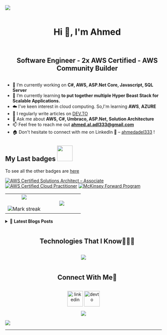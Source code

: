 <!--horizontal divider(gradiant)-->
<img src="https://user-images.githubusercontent.com/73097560/115834477-dbab4500-a447-11eb-908a-139a6edaec5c.gif">

<!--h1 without bottom border-->
<div id="user-content-toc">
  <ul align="center">
    <summary><h1 style="display: inline-block">Hi 👋, I'm Ahmed</h1></summary>
  </ul>
</div>


<!--- snake
<div align="center">
  <img  src="https://github.com/1999AZZAR/1999AZZAR/blob/readme/resources/img/grid-snake.svg"
       alt="snake" /></a>
</div>
snake -->

<!--h2 without bottom border-->
<div id="user-content-toc">
  <ul align="center">
    <summary><h2 style="display: inline-block">Software Engineer - 2x AWS Certified - AWS Community Builder</h2></summary>
  </ul>
</div>


<!--Intro start-->
- 🔭 I’m currently working on **C#, AWS, ASP.Net Core, Javascript, SQL Server**
- 🌱 I’m currently learning **to put together multiple Hyper Beast Stack for Scalable Applications.**
- ☁️ I've keen interest in cloud computing. So,I'm learning **AWS**, **AZURE**
- 📝 I regularly write articles on [DEV.TO](https://dev.to/ahmedadel)
- 💬 Ask me about **AWS, C#, Umbraco, ASP.Net, Solution Architecture**
- 📫 Feel free to reach me out **ahmed.al.adl333@gmail.com**
- 🏠 Don't hesitate to connect with me on LinkedIn **👋** –  [ahmedadel333](https://www.linkedin.com/in/ahmedadel333/) !
<!--Intro end-->

<h2> My Last badges <img src = "https://media.giphy.com/media/3orifgYbnsq43eFsdO/giphy.gif" width="50"> </h2>

To see all the other badges are [here](https://www.credly.com/users/ahmedadel3/badges)

<!--START_SECTION:badges-->
[![AWS Certified Solutions Architect – Associate](https://images.credly.com/size/110x110/images/0e284c3f-5164-4b21-8660-0d84737941bc/image.png)](https://images.credly.com/size/110x110/images/0e284c3f-5164-4b21-8660-0d84737941bc/image.png "AWS Certified Solutions Architect – Associate")
[![AWS Certified Cloud Practitioner](https://images.credly.com/size/110x110/images/00634f82-b07f-4bbd-a6bb-53de397fc3a6/image.png)](https://images.credly.com/size/110x110/images/00634f82-b07f-4bbd-a6bb-53de397fc3a6/image.png "AWS Certified Cloud Practitioner")
[![McKinsey Forward Program](https://images.credly.com/size/110x110/images/47a284dc-266a-4e74-bb5e-f41df1d6edcb/image.png)](https://images.credly.com/size/110x110/images/47a284dc-266a-4e74-bb5e-f41df1d6edcb/image.png "McKinsey Forward Program")
<!--END_SECTION:badges-->


<!--- stats & Trophy (start) -->
<p align="center">
  <!--- stats (start) -->
<table align="center">
<tr border="none">
<td width="50%" align="center">
  
  <img  align="center"  src="https://github-readme-stats.vercel.app/api?username=ahmed-adel3&theme=dark&show_icons=true&count_private=true" />
  <br></br>
  <img  title="🔥 Get streak stats for your profile at git.io/streak-stats" alt="Mark streak" src="https://github-readme-streak-stats.herokuapp.com/?user=ahmed-adel3&theme=dark&hide_border=false" /> 
</td>

<td width="50%" align="center">

  <img  align="center"  src="https://github-readme-stats.anuraghazra1.vercel.app/api/top-langs/?username=ahmed-adel3&theme=dark&hide_border=false&no-bg=true&no-frame=true&langs_count=10"/>
  
  </td>
</tr>
</table>

<details>
    <summary>&#128240 <b>Latest Blogs Posts</b></summary><br/>

<!-- BLOG-POST-LIST:START -->
- [Low Level Design - Logging Framework](https://dev.to/ahmedadel/low-level-design-logging-framework-n12)
- [Mountpoint for Amazon S3 is now generally available and ready for production workloads 🚀](https://dev.to/aws-builders/mountpoint-for-amazon-s3-is-now-generally-available-and-ready-for-production-workloads-1kdl)
- [AWS Multi-Region Fundamentals - WhitePaper Summary](https://dev.to/aws-builders/aws-multi-region-fundamentals-whitepaper-summary-nbg)
- [A quick overview about AWS Application Composer](https://dev.to/aws-builders/a-quick-overview-about-aws-application-composer-30h1)
- [Create your logging server for 4$ monthly !](https://dev.to/aws-builders/create-your-logging-server-for-4-monthly--fhj)
- [Create your own Image CDN using AWS CloudFormation and AWS Lamda](https://dev.to/aws-builders/create-your-own-image-cdn-using-aws-cloudformation-and-aws-lamda-2mj5)
<!-- BLOG-POST-LIST:END -->

</details>
<!--- stats (end) -->

<!--- trophy (start)
<div align=center>
  <a href="https://github.com/ryo-ma/github-profile-trophy" title="Go to Source">
      <img align="center" width=84% src="https://github-profile-trophy.vercel.app/?username=ahmed-adel3&theme=radical&row=1&column=7&margin-h=15&margin-w=5&no-bg=true" alt="TROPHY" />
    </a>
</div>
trophy (start) -->


</p>        
<!--- stats (end) -->


<!--h1 without bottom border-->
<div id="user-content-toc">
  <ul align="center">
    <summary><h2 style="display: inline-block">Technologies That I Know👨🏻‍💻</h2></summary>
  </ul>
</div>
<!--tech stack icons-->
<p align="center">
  <a href="https://skillicons.dev">
    <img src="https://skillicons.dev/icons?i=dotnet,cs,aws,azure,git,docker,visualstudio,vscode,devto,postgres,dynamodb,firebase,github,html,js,bootstrap,linux,md,mysql,postman,py,react,ts,vscode,jquery,ai&perline=13" />
  </a>
</p>


<!-- Connect with me -->
<!--h2 without bottom border-->
<div id="user-content-toc">
  <ul align="center">
    <summary><h2 style="display: inline-block">Connect With Me🤝</h2></summary>
  </ul>
</div>

<!--icons and links-->
<p align="center">
<a href="https://www.linkedin.com/in/ahmed-adel3/" target="blank"><img align="center" src="https://user-images.githubusercontent.com/88904952/234979284-68c11d7f-1acc-4f0c-ac78-044e1037d7b0.png" alt="linkedin" height="50" width="50" /></a>
<a href="https://dev.to/ahmedadel" target="blank"><img align="center" src="https://user-images.githubusercontent.com/88904952/234982196-562aea17-5532-4550-8c08-1c7cb994a541.png" alt="devto" height="50" width="50" /></a>
</p>


<!--profile visit count-->
<div align="center">
  
[![](https://visitcount.itsvg.in/api?id=ahmed-adel3&icon=3&color=6)](https://visitcount.itsvg.in)
  
</div>


<!--horizontal divider(gradiant)-->
<img src="https://user-images.githubusercontent.com/73097560/115834477-dbab4500-a447-11eb-908a-139a6edaec5c.gif">

----------------------------------------------------------------------

